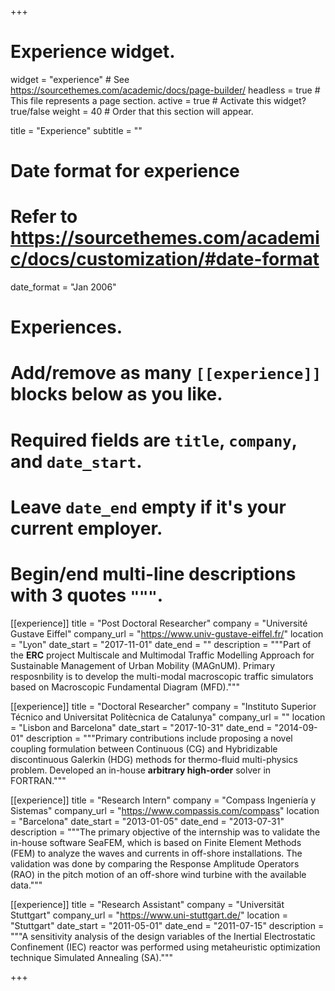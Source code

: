 +++
# Experience widget.
widget = "experience"  # See https://sourcethemes.com/academic/docs/page-builder/
headless = true  # This file represents a page section.
active = true  # Activate this widget? true/false
weight = 40  # Order that this section will appear.

title = "Experience"
subtitle = ""

# Date format for experience
#   Refer to https://sourcethemes.com/academic/docs/customization/#date-format
date_format = "Jan 2006"

# Experiences.
#   Add/remove as many `[[experience]]` blocks below as you like.
#   Required fields are `title`, `company`, and `date_start`.
#   Leave `date_end` empty if it's your current employer.
#   Begin/end multi-line descriptions with 3 quotes `"""`.
[[experience]]
  title = "Post Doctoral Researcher"
  company = "Université Gustave Eiffel"
  company_url = "https://www.univ-gustave-eiffel.fr/"
  location = "Lyon"
  date_start = "2017-11-01"
  date_end = ""
  description = """Part of the **ERC** project Multiscale and Multimodal Traffic Modelling Approach for Sustainable Management of Urban Mobility (MAGnUM). Primary resposnbility is to develop the multi-modal macroscopic traffic simulators based on Macroscopic Fundamental Diagram (MFD)."""

[[experience]]
  title = "Doctoral Researcher"
  company = "Instituto Superior Técnico and Universitat Politècnica de Catalunya"
  company_url = ""
  location = "Lisbon and Barcelona"
  date_start = "2017-10-31"
  date_end = "2014-09-01"
  description = """Primary contributions include proposing a novel coupling formulation between Continuous (CG) and Hybridizable discontinuous Galerkin (HDG) methods for thermo-fluid multi-physics problem. Developed an in-house **arbitrary high-order** solver in FORTRAN."""
  
[[experience]]
  title = "Research Intern"
  company = "Compass Ingeniería y Sistemas"
  company_url = "https://www.compassis.com/compass"
  location = "Barcelona"
  date_start = "2013-01-05"
  date_end = "2013-07-31"
  description = """The primary objective of the internship was to validate the in-house software SeaFEM, which is based on Finite Element Methods (FEM) to analyze the waves and currents in off-shore installations. The validation was done by comparing the Response Amplitude Operators (RAO) in the pitch motion of an off-shore wind turbine with the available data."""
  
[[experience]]
  title = "Research Assistant"
  company = "Universität Stuttgart"
  company_url = "https://www.uni-stuttgart.de/"
  location = "Stuttgart"
  date_start = "2011-05-01"
  date_end = "2011-07-15"
  description = """A sensitivity analysis of the design variables of the Inertial Electrostatic Confinement (IEC)
reactor was performed using metaheuristic optimization technique Simulated Annealing (SA)."""  

+++
